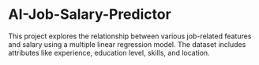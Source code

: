 # AI-Job-Salary-Predictor
This project explores the relationship between various job-related features and salary using a multiple linear regression model. The dataset includes attributes like experience, education level, skills, and location.
